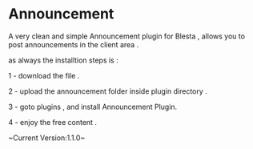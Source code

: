 Announcement
============

A very clean and simple Announcement plugin for Blesta , allows you to post announcements in the client area .

as always the installtion steps is :

1 - download the file .

2 - upload the announcement folder inside plugin directory .

3 - goto plugins , and install Announcement Plugin.

4 - enjoy the free content .

~Current Version:1.1.0~
